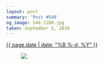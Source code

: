```yaml
---
layout: post
summary: 'Post #546'
og_image: 546-1280.jpg
taken: September 5, 2016
---
```


<div class="post">
 <time>
  <a href="/546">
   {{ page.date | date: "%B %-d, %Y" }}
  </a>
 </time>
 <a href="/546">
  <figure data-taken="9/5/2016">
   <img sizes="(min-width: 700px) 50vw, calc(100vw - 2rem)" src="{{ site.assets_url }}/546-640.jpg" srcset="{{ site.assets_url }}/546-320.jpg 320w, {{ site.assets_url }}/546-640.jpg 640w, {{ site.assets_url }}/546-960.jpg 960w, {{ site.assets_url }}/546-1280.jpg 1280w"/>
  </figure>
 </a>
</div>
